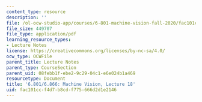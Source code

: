 ```yaml
---
content_type: resource
description: ''
file: /ol-ocw-studio-app/courses/6-801-machine-vision-fall-2020/fac101ccf4d7b8cdf775666d2d1e2146_MIT6_801F20_lec18.pdf
file_size: 449707
file_type: application/pdf
learning_resource_types:
- Lecture Notes
license: https://creativecommons.org/licenses/by-nc-sa/4.0/
ocw_type: OCWFile
parent_title: Lecture Notes
parent_type: CourseSection
parent_uid: 08febb1f-ebe2-9c29-04c1-e6e024b1a469
resourcetype: Document
title: '6.801/6.866: Machine Vision, Lecture 18'
uid: fac101cc-f4d7-b8cd-f775-666d2d1e2146
---
```

